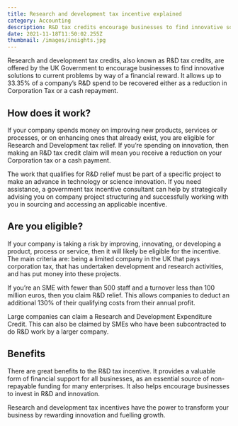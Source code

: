 ```yaml
---
title: Research and development tax incentive explained
category: Accounting
description: R&D tax credits encourage businesses to find innovative solutions to current problems by way of a financial reward.
date: 2021-11-18T11:50:02.255Z
thumbnail: /images/insights.jpg
---
```


Research and development tax credits, also known as R&D tax credits, are offered by the UK Government to encourage businesses to find innovative solutions to current problems by way of a financial reward. It allows up to 33.35% of a company’s R&D spend to be recovered either as a reduction in Corporation Tax or a cash repayment. 

## How does it work?

If your company spends money on improving new products, services or processes, or on enhancing ones that already exist, you are eligible for Research and Development tax relief. If you’re spending on innovation, then making an R&D tax credit claim will mean you receive a reduction on your Corporation tax or a cash payment. 

The work that qualifies for R&D relief must be part of a specific project to make an advance in technology or science innovation. If you need assistance, a government tax incentive consultant can help by strategically advising you on company project structuring and successfully working with you in sourcing and accessing an applicable incentive.

## Are you eligible? 

If your company is taking a risk by improving, innovating, or developing a product, process or service, then it will likely be eligible for the incentive. The main criteria are: being a limited company in the UK that pays corporation tax, that has undertaken development and research activities, and has put money into these projects. 

If you’re an SME with fewer than 500 staff and a turnover less than 100 million euros, then you claim R&D relief. This allows companies to deduct an additional 130% of their qualifying costs from their annual profit. 

Large companies can claim a Research and Development Expenditure Credit. This can also be claimed by SMEs who have been subcontracted to do R&D work by a larger company. 

## Benefits 

There are great benefits to the R&D tax incentive. It provides a valuable form of financial support for all businesses, as an essential source of non-repayable funding for many enterprises. It also helps encourage businesses to invest in R&D and innovation. 

Research and development tax incentives have the power to transform your business by rewarding innovation and fuelling growth.